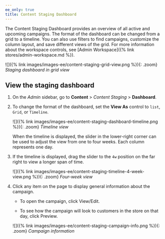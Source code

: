 ```yaml
---
ee_only: true
title: Content Staging Dashboard
---
```


The Content Staging Dashboard provides an overview of all active and upcoming campaigns. The format of the dashboard can be changed from a grid to a timeline. You can also use filters to find campaigns, customize the column layout, and save different views of the grid. For more information about the workspace controls, see [Admin Workspace]({% link stores/admin-workspace.md %}).

![]({% link images/images-ee/content-staging-grid-view.png %}){: .zoom}
_Staging dashboard in grid view_

## View the staging dashboard

1. On the _Admin_ sidebar, go to  **Content** > _Content Staging_ > **Dashboard**.

1. To change the format of the dashboard, set the **View As** control to `list`, `Grid`, or `Timeline`.

   ![]({% link images/images-ee/content-staging-dashboard-timeline.png %}){: .zoom}
   _Timeline view_

   When the timeline is displayed, the slider in the lower-right corner can be used to adjust the view from one to four weeks. Each column represents one day.

1. If the timeline is displayed, drag the slider to the `4w` position on the far right to view a longer span of time.

   ![]({% link images/images-ee/content-staging-timeline-4-week-view.png %}){: .zoom}
   _Four-week view_

1. Click any item on the page to display general information about the campaign.

   - To open the campaign, click <span class="btn">View/Edit</span>.

   - To see how the campaign will look to customers in the store on that day, click <span class="btn">Preview</span>.

   ![]({% link images/images-ee/content-staging-campaign-info.png %}){: .zoom}
   _Campaign information_
